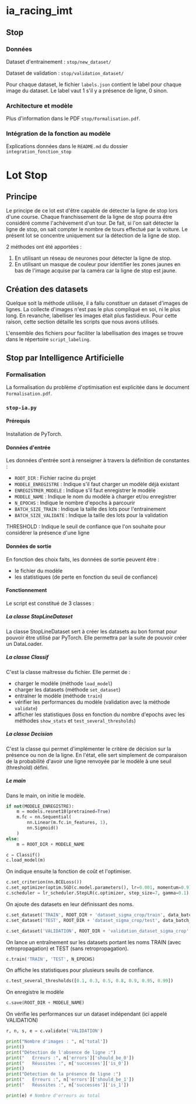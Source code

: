 # ia\_racing\_imt
## Stop

### Données
Dataset d'entrainement : `stop/new_dataset/`

Dataset de validation : `stop/validation_dataset/`

Pour chaque dataset, le fichier `labels.json` contient le label pour chaque image du dataset. Le label vaut 1 s'il y a présence de ligne, 0 sinon.

### Architecture et modèle
Plus d'information dans le PDF `stop/Formalisation.pdf`.

### Intégration de la fonction au modèle
Explications données dans le `README.md` du dossier `integration_fonction_stop`



# Lot Stop

## Principe
Le principe de ce lot est d'être capable de détecter la ligne de stop lors d'une course. Chaque franchissement de la ligne de stop pourra être considéré comme l'achèvement d'un tour. De fait, si l'on sait détecter la ligne de stop, on sait compter le nombre de tours effectué par la voiture. Le présent lot se concentre uniquement sur la détection de la ligne de stop.

2 méthodes ont été apportées :

1. En utilisant un réseau de neurones pour détecter la ligne de stop.
2. En utilisant un masque de couleur pour identifier les zones jaunes en bas de l'image acquise par la caméra car la ligne de stop est jaune.

## Création des datasets

Quelque soit la méthode utilisée, il a fallu constituer un dataset d'images de lignes. La collecte d'images n'est pas le plus compliqué en soi, ni le plus long.
En revanche, labelliser les images était plus fastidieux. Pour cette raison, cette section détaille les scripts que nous avons utilisés.

L'ensemble des fichiers pour faciliter la labellisation des images se trouve dans le répertoire ```script_labeling```.

## Stop par Intelligence Artificielle

### Formalisation
La formalisation du problème d'optimisation est explicitée dans le document ```Formalisation.pdf```.

### ```stop-ia.py```

#### Prérequis
Installation de PyTorch.

#### Données d'entrée
Les données d'entrée sont à renseigner à travers la définition de constantes :

- ```ROOT_DIR``` : Fichier racine du projet
- ```MODELE_ENREGISTRE``` : Indique s'il faut charger un modèle déjà existant
- ```ENREGISTRER_MODELE``` : Indique s'il faut enregistrer le modèle
- ```MODELE_NAME``` : Indique le nom du modèle à charger et/ou enregistrer
- ```N_EPOCHS``` : Indique le nombre d'epochs à parcourir
- ```BATCH_SIZE_TRAIN``` : Indique la taille des lots pour l'entrainement
- ```BATCH_SIZE_VALIDATE``` : Indique la taille des lots pour la validation

THRESHOLD : Indique le seuil de confiance que l'on souhaite pour considérer la présence d'une ligne

#### Données de sortie

En fonction des choix faits, les données de sortie peuvent être :
- le fichier du modèle
- les statistiques (de perte en fonction du seuil de confiance)

#### Fonctionnement

Le script est constitué de 3 classes :

##### La classe StopLineDataset
La classe StopLineDataset sert à créer les datasets au bon format pour pouvoir être utilisé par PyTorch. Elle permettra par la suite de pouvoir créer un DataLoader.

##### La classe Classif
C'est la classe maîtresse du fichier. Elle permet de :

- charger le modèle (méthode ```load_model```)
- charger les datasets (méthode ```set_dataset```)
- entraîner le modèle (méthode ```train```)
- vérifier les performances du modèle (validation avec la méthode ```validate```)
- afficher les statistiques (loss en fonction du nombre d'epochs avec les méthodes ```show_stats``` et ```test_several_thresholds```)

##### La classe Decision
C'est la classe qui permet d'implémenter le critère de décision sur la présence ou non de la ligne. En l'état, elle sert simplement de comparaison de la probabilité d'avoir une ligne renvoyée par le modèle à une seuil (threshold) défini.

##### Le main

Dans le main, on initie le modèle.

```python
if not(MODELE_ENREGISTRE):
    m = models.resnet18(pretrained=True)
    m.fc = nn.Sequential(
        nn.Linear(m.fc.in_features, 1),
        nn.Sigmoid()
    )
else:
    m = ROOT_DIR + MODELE_NAME

c = Classif()
c.load_model(m)
```

On indique ensuite la fonction de coût et l'optimiser.

```python
c.set_criterion(nn.BCELoss())
c.set_optimizer(optim.SGD(c.model.parameters(), lr=0.001, momentum=0.9))
c.scheduler = lr_scheduler.StepLR(c.optimizer, step_size=7, gamma=0.1)
```

On ajoute des datasets en leur définissant des noms.

```python
c.set_dataset('TRAIN', ROOT_DIR + 'dataset_sigma_crop/train', data_batch_size=BATCH_SIZE_TRAIN)
c.set_dataset('TEST', ROOT_DIR + 'dataset_sigma_crop/test', data_batch_size=BATCH_SIZE_TRAIN)

c.set_dataset('VALIDATION', ROOT_DIR + 'validation_dataset_sigma_crop', data_batch_size=BATCH_SIZE_VALIDATE)
```

On lance un entraînement sur les datasets portant les noms TRAIN (avec retropropagation) et TEST (sans retropropagation).

```python
c.train('TRAIN', 'TEST', N_EPOCHS)
```

On affiche les statistiques pour plusieurs seuils de confiance.

```python
c.test_several_thresholds([0.1, 0.3, 0.5, 0.8, 0.9, 0.95, 0.99])
```

On enregistre le modèle

```python
c.save(ROOT_DIR + MODELE_NAME)
```

On vérifie les performances sur un dataset indépendant (ici appelé VALIDATION)

```python
r, n, s, e = c.validate('VALIDATION')

print("Nombre d'images : ", n['total'])
print()
print("Détection de l'absence de ligne :")
print("   Erreurs :", n['errors']['should_be_0'])
print("   Réussites :", n['successes']['is_0'])
print()
print("Détection de la présence de ligne :")
print("   Erreurs :", n['errors']['should_be_1'])
print("   Réussites :", n['successes']['is_1'])

print(e) # Nombre d'erreurs au total
```